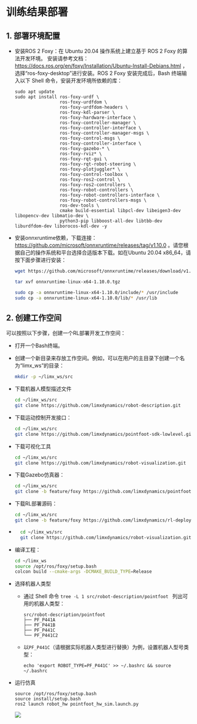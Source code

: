 # 训练结果部署



## 1. 部署环境配置

- 安装ROS 2 Foxy：在 Ubuntu 20.04 操作系统上建立基于 ROS 2 Foxy 的算法开发环境。 安装请参考文档： https://docs.ros.org/en/foxy/Installation/Ubuntu-Install-Debians.html ，选择“ros-foxy-desktop”进行安装。ROS 2 Foxy 安装完成后，Bash 终端输入以下 Shell 命令，安装开发环境所依赖的库：

    ```
    sudo apt update
    sudo apt install ros-foxy-urdf \
                     ros-foxy-urdfdom \
                     ros-foxy-urdfdom-headers \
                     ros-foxy-kdl-parser \
                     ros-foxy-hardware-interface \
                     ros-foxy-controller-manager \
                     ros-foxy-controller-interface \
                     ros-foxy-controller-manager-msgs \
                     ros-foxy-control-msgs \
                     ros-foxy-controller-interface \
                     ros-foxy-gazebo-* \
                     ros-foxy-rviz* \
                     ros-foxy-rqt-gui \
                     ros-foxy-rqt-robot-steering \
                     ros-foxy-plotjuggler* \
                     ros-foxy-control-toolbox \
                     ros-foxy-ros2-control \
                     ros-foxy-ros2-controllers \
                     ros-foxy-robot-controllers \
                     ros-foxy-robot-controllers-interface \
                     ros-foxy-robot-controllers-msgs \
                     ros-dev-tools \
                     cmake build-essential libpcl-dev libeigen3-dev libopencv-dev libmatio-dev \
                     python3-pip libboost-all-dev libtbb-dev liburdfdom-dev liborocos-kdl-dev -y
    ```

    

- 安装onnxruntime依赖，下载连接：https://github.com/microsoft/onnxruntime/releases/tag/v1.10.0  。请您根据自己的操作系统和平台选择合适版本下载。如在Ubuntu 20.04 x86_64，请按下面步骤进行安装：
  
    ```Bash
    wget https://github.com/microsoft/onnxruntime/releases/download/v1.10.0/onnxruntime-linux-x64-1.10.0.tgz
    
    tar xvf onnxruntime-linux-x64-1.10.0.tgz
    
    sudo cp -a onnxruntime-linux-x64-1.10.0/include/* /usr/include
    sudo cp -a onnxruntime-linux-x64-1.10.0/lib/* /usr/lib
    ```



## 2. 创建工作空间

可以按照以下步骤，创建一个RL部署开发工作空间：

- 打开一个Bash终端。

- 创建一个新目录来存放工作空间。例如，可以在用户的主目录下创建一个名为“limx_ws”的目录：
    ```Bash
    mkdir -p ~/limx_ws/src
    ```
    
- 下载机器人模型描述文件
    ```Bash
    cd ~/limx_ws/src
    git clone https://github.com/limxdynamics/robot-description.git
    ```
    
- 下载运动控制开发接口：

    ```Bash
    cd ~/limx_ws/src
    git clone https://github.com/limxdynamics/pointfoot-sdk-lowlevel.git
    ```
    
- 下载可视化工具
    ```Bash
    cd ~/limx_ws/src
    git clone https://github.com/limxdynamics/robot-visualization.git
    ```
    
- 下载Gazebo仿真器：
    ```Bash
    cd ~/limx_ws/src
    git clone -b feature/foxy https://github.com/limxdynamics/pointfoot-gazebo-ros2.git
    ```
    
- 下载RL部署源码：
    ```Bash
    cd ~/limx_ws/src
    git clone -b feature/foxy https://github.com/limxdynamics/rl-deploy-ros2-cpp.git
    ```
    
- ```Bash
    cd ~/limx_ws/src
    git clone https://github.com/limxdynamics/robot-visualization.git
    ```
    
- 编译工程：
    ```Bash
    cd ~/limx_ws
    source /opt/ros/foxy/setup.bash
    colcon build --cmake-args -DCMAKE_BUILD_TYPE=Release
    ```

- 选择机器人类型

  - 通过 Shell 命令 `tree -L 1 src/robot-description/pointfoot ` 列出可用的机器人类型：
  
    ```
    src/robot-description/pointfoot
    ├── PF_P441A
    ├── PF_P441B
    ├── PF_P441C
    └── PF_P441C2
    ```
  
  - 以`PF_P441C`（请根据实际机器人类型进行替换）为例，设置机器人型号类型：
  
    ```
    echo 'export ROBOT_TYPE=PF_P441C' >> ~/.bashrc && source ~/.bashrc
    ```
  
- 运行仿真

  ```
  source /opt/ros/foxy/setup.bash
  source install/setup.bash
  ros2 launch robot_hw pointfoot_hw_sim.launch.py
  ```
  ![](doc/simulator.gif)

